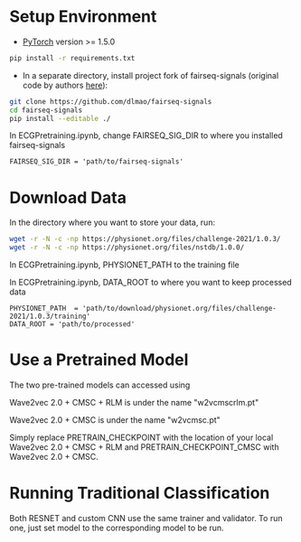 # Setup Environment

* [PyTorch](https://pytorch.org) version >= 1.5.0

```bash
pip install -r requirements.txt
```

* In a separate directory, install project fork of fairseq-signals (original code by authors [here](https://github.com/Jwoo5/fairseq-signals)):

```bash
git clone https://github.com/dlmao/fairseq-signals
cd fairseq-signals
pip install --editable ./
```

In ECGPretraining.ipynb, change FAIRSEQ_SIG_DIR to where you installed fairseq-signals

```
FAIRSEQ_SIG_DIR = 'path/to/fairseq-signals'
```

# Download Data

In the directory where you want to store your data, run:

```bash
wget -r -N -c -np https://physionet.org/files/challenge-2021/1.0.3/
wget -r -N -c -np https://physionet.org/files/nstdb/1.0.0/
```

In ECGPretraining.ipynb, PHYSIONET_PATH to the training file

In ECGPretraining.ipynb, DATA_ROOT to where you want to keep processed data

```
PHYSIONET_PATH  = 'path/to/download/physionet.org/files/challenge-2021/1.0.3/training'
DATA_ROOT = 'path/to/processed'
```

# Use a Pretrained Model

The two pre-trained models can accessed using 

Wave2vec 2.0 + CMSC + RLM is under the name "w2vcmscrlm.pt"

Wave2vec 2.0 + CMSC is under the name  "w2vcmsc.pt"

Simply replace PRETRAIN_CHECKPOINT with the location of your local Wave2vec 2.0 + CMSC + RLM and PRETRAIN_CHECKPOINT_CMSC with Wave2vec 2.0 + CMSC.

# Running Traditional Classification

Both RESNET and custom CNN use the same trainer and validator. To run one, just set model to the corresponding model to be run.
